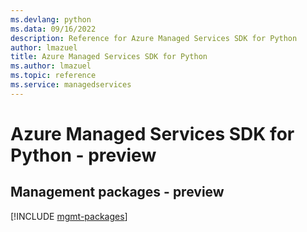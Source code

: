 ```yaml
---
ms.devlang: python
ms.data: 09/16/2022
description: Reference for Azure Managed Services SDK for Python
author: lmazuel
title: Azure Managed Services SDK for Python
ms.author: lmazuel
ms.topic: reference
ms.service: managedservices
---
```

# Azure Managed Services SDK for Python - preview

## Management packages - preview
[!INCLUDE [mgmt-packages](managed-services-mgmt-index.md)]
